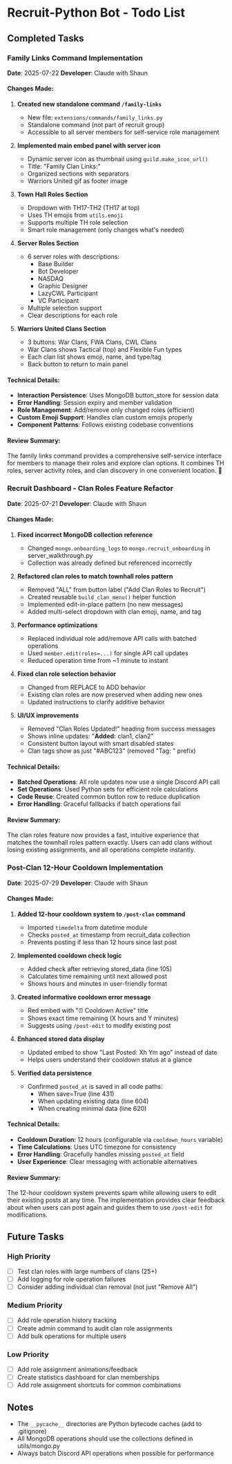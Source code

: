 # Recruit-Python Bot - Todo List

## Completed Tasks

### Family Links Command Implementation
**Date**: 2025-07-22
**Developer**: Claude with Shaun

#### Changes Made:
1. **Created new standalone command `/family-links`**
   - New file: `extensions/commands/family_links.py`
   - Standalone command (not part of recruit group)
   - Accessible to all server members for self-service role management

2. **Implemented main embed panel with server icon**
   - Dynamic server icon as thumbnail using `guild.make_icon_url()`
   - Title: "Family Clan Links:"
   - Organized sections with separators
   - Warriors United gif as footer image

3. **Town Hall Roles Section**
   - Dropdown with TH17-TH2 (TH17 at top)
   - Uses TH emojis from `utils.emoji`
   - Supports multiple TH role selection
   - Smart role management (only changes what's needed)

4. **Server Roles Section**
   - 6 server roles with descriptions:
     - Base Builder
     - Bot Developer
     - NASDAQ
     - Graphic Designer
     - LazyCWL Participant
     - VC Participant
   - Multiple selection support
   - Clear descriptions for each role

5. **Warriors United Clans Section**
   - 3 buttons: War Clans, FWA Clans, CWL Clans
   - War Clans shows Tactical (top) and Flexible Fun types
   - Each clan list shows emoji, name, and type/tag
   - Back button to return to main panel

#### Technical Details:
- **Interaction Persistence**: Uses MongoDB button_store for session data
- **Error Handling**: Session expiry and member validation
- **Role Management**: Add/remove only changed roles (efficient)
- **Custom Emoji Support**: Handles clan custom emojis properly
- **Component Patterns**: Follows existing codebase conventions

#### Review Summary:
The family links command provides a comprehensive self-service interface for members to manage their roles and explore clan options. It combines TH roles, server activity roles, and clan discovery in one convenient location. 

### Recruit Dashboard - Clan Roles Feature Refactor
**Date**: 2025-07-21
**Developer**: Claude with Shaun

#### Changes Made:
1. **Fixed incorrect MongoDB collection reference**
   - Changed `mongo.onboarding_logs` to `mongo.recruit_onboarding` in server_walkthrough.py
   - Collection was already defined but referenced incorrectly

2. **Refactored clan roles to match townhall roles pattern**
   - Removed "ALL" from button label ("Add Clan Roles to Recruit")
   - Created reusable `build_clan_menu()` helper function
   - Implemented edit-in-place pattern (no new messages)
   - Added multi-select dropdown with clan emoji, name, and tag

3. **Performance optimizations**
   - Replaced individual role add/remove API calls with batched operations
   - Used `member.edit(roles=...)` for single API call updates
   - Reduced operation time from ~1 minute to instant

4. **Fixed clan role selection behavior**
   - Changed from REPLACE to ADD behavior
   - Existing clan roles are now preserved when adding new ones
   - Updated instructions to clarify additive behavior

5. **UI/UX improvements**
   - Removed "Clan Roles Updated!" heading from success messages
   - Shows inline updates: "**Added:** clan1, clan2"
   - Consistent button layout with smart disabled states
   - Clan tags show as just "#ABC123" (removed "Tag: " prefix)

#### Technical Details:
- **Batched Operations**: All role updates now use a single Discord API call
- **Set Operations**: Used Python sets for efficient role calculations
- **Code Reuse**: Created common button row to reduce duplication
- **Error Handling**: Graceful fallbacks if batch operations fail

#### Review Summary:
The clan roles feature now provides a fast, intuitive experience that matches the townhall roles pattern exactly. Users can add clans without losing existing assignments, and all operations complete instantly.

### Post-Clan 12-Hour Cooldown Implementation
**Date**: 2025-07-29
**Developer**: Claude with Shaun

#### Changes Made:
1. **Added 12-hour cooldown system to `/post-clan` command**
   - Imported `timedelta` from datetime module
   - Checks `posted_at` timestamp from recruit_data collection
   - Prevents posting if less than 12 hours since last post

2. **Implemented cooldown check logic**
   - Added check after retrieving stored_data (line 105)
   - Calculates time remaining until next allowed post
   - Shows hours and minutes in user-friendly format

3. **Created informative cooldown error message**
   - Red embed with "⏰ Cooldown Active" title
   - Shows exact time remaining (X hours and Y minutes)
   - Suggests using `/post-edit` to modify existing post

4. **Enhanced stored data display**
   - Updated embed to show "Last Posted: Xh Ym ago" instead of date
   - Helps users understand their cooldown status at a glance

5. **Verified data persistence**
   - Confirmed `posted_at` is saved in all code paths:
     - When save=True (line 431)
     - When updating existing data (line 604)
     - When creating minimal data (line 620)

#### Technical Details:
- **Cooldown Duration**: 12 hours (configurable via `cooldown_hours` variable)
- **Time Calculations**: Uses UTC timezone for consistency
- **Error Handling**: Gracefully handles missing `posted_at` field
- **User Experience**: Clear messaging with actionable alternatives

#### Review Summary:
The 12-hour cooldown system prevents spam while allowing users to edit their existing posts at any time. The implementation provides clear feedback about when users can post again and guides them to use `/post-edit` for modifications.

## Future Tasks

### High Priority
- [ ] Test clan roles with large numbers of clans (25+)
- [ ] Add logging for role operation failures
- [ ] Consider adding individual clan removal (not just "Remove All")

### Medium Priority
- [ ] Add role operation history tracking
- [ ] Create admin command to audit clan role assignments
- [ ] Add bulk operations for multiple users

### Low Priority
- [ ] Add role assignment animations/feedback
- [ ] Create statistics dashboard for clan memberships
- [ ] Add role assignment shortcuts for common combinations

## Notes
- The `__pycache__` directories are Python bytecode caches (add to .gitignore)
- All MongoDB operations should use the collections defined in utils/mongo.py
- Always batch Discord API operations when possible for performance